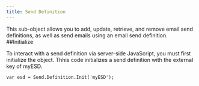 ```yaml
---
title: Send Definition
---
```


This sub-object allows you to add, update, retrieve, and remove email send definitions, as well as send emails using an email send definition.
##Initialize

To interact with a send definition via server-side JavaScript, you must first initialize the object. Thhis code initializes a send definition with the external key of myESD.
```
var esd = Send.Definition.Init('myESD');
```
